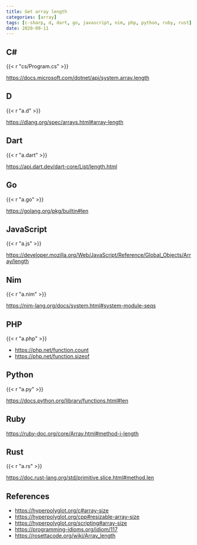 ```yaml
---
title: Get array length
categories: [array]
tags: [c-sharp, d, dart, go, javascript, nim, php, python, ruby, rust]
date: 2020-09-11
---
```


## C#

{{< r "cs/Program.cs" >}}

<https://docs.microsoft.com/dotnet/api/system.array.length>

## D

{{< r "a.d" >}}

<https://dlang.org/spec/arrays.html#array-length>

## Dart

{{< r "a.dart" >}}

<https://api.dart.dev/dart-core/List/length.html>

## Go

{{< r "a.go" >}}

<https://golang.org/pkg/builtin#len>

## JavaScript

{{< r "a.js" >}}

<https://developer.mozilla.org/Web/JavaScript/Reference/Global_Objects/Array/length>

## Nim

{{< r "a.nim" >}}

<https://nim-lang.org/docs/system.html#system-module-seqs>

## PHP

{{< r "a.php" >}}

- <https://php.net/function.count>
- <https://php.net/function.sizeof>

## Python

{{< r "a.py" >}}

<https://docs.python.org/library/functions.html#len>

## Ruby

<https://ruby-doc.org/core/Array.html#method-i-length>

## Rust

{{< r "a.rs" >}}

<https://doc.rust-lang.org/std/primitive.slice.html#method.len>

## References

- <https://hyperpolyglot.org/c#array-size>
- <https://hyperpolyglot.org/cpp#resizable-array-size>
- <https://hyperpolyglot.org/scripting#array-size>
- <https://programming-idioms.org/idiom/117>
- <https://rosettacode.org/wiki/Array_length>
